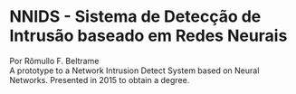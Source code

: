 # NNIDS - Sistema de Detecção de Intrusão baseado em Redes Neurais
Por Rômullo F. Beltrame<br>
A prototype to a Network Intrusion Detect System based on Neural Networks. Presented in 2015 to obtain a degree.
